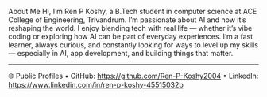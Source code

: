 About Me
Hi, I’m Ren P Koshy, a B.Tech student in computer science at ACE College of Engineering, Trivandrum.
I’m passionate about AI and how it’s reshaping the world. I enjoy blending tech with real life — whether it’s vibe coding or exploring how AI can be part of everyday experiences.
I’m a fast learner, always curious, and constantly looking for ways to level up my skills — especially in AI, app development, and building things that matter.
________________________________________
🌐 Public Profiles
•	GitHub: 
https://github.com/Ren-P-Koshy2004
•	LinkedIn:
https://www.linkedin.com/in/ren-p-koshy-45515032b
